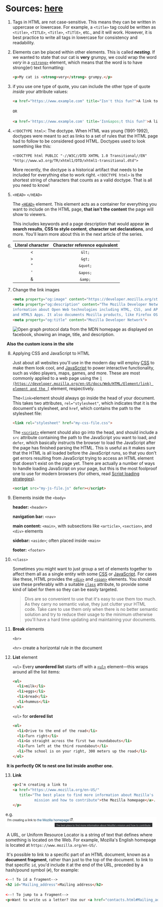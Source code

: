 # Sources: [here](https://developer.mozilla.org/en-US/docs/Learn/HTML/Introduction_to_HTML/The_head_metadata_in_HTML)
1. Tags in HTML are not case-sensitive. This means they can be written in uppercase or lowercase. For example, a `<title>` tag could be written as `<title>`, `<TITLE>`, `<Title>`, `<TiTlE>`, etc., and it will work. However, it is best practice to write all tags in lowercase for consistency and readability.

2. Elements can be placed within other elements. This is called ***nesting***. If we wanted to state that our cat is **very** grumpy, we could wrap the word *very* in a [`<strong>`](https://developer.mozilla.org/en-US/docs/Web/HTML/Element/strong) element, which means that the word is to have strong(er) text formatting:

   ```html
   <p>My cat is <strong>very</strong> grumpy.</p>
   ```

3. if you use one type of quote, you can include the other type of quote *inside* your attribute values:

   ```html
   <a href="https://www.example.com" title="Isn't this fun?">A link to my example.</a>

   OR

   <a href='https://www.example.com' title='Isn&apos;t this fun?'>A link to my example.</a>
   ```

4. `<!DOCTYPE html>`: The doctype. When HTML was young (1991-1992), doctypes were meant to act as links to a set of rules that the HTML page had to follow to be considered good HTML. Doctypes used to look something like this:

   ```
   <!DOCTYPE html PUBLIC "-//W3C//DTD XHTML 1.0 Transitional//EN"
   "http://www.w3.org/TR/xhtml1/DTD/xhtml1-transitional.dtd">
   ```

   More recently, the doctype is a historical artifact that needs to be included for everything else to work right. `<!DOCTYPE html>` is the shortest string of characters that counts as a valid doctype. That is all you need to know!
   
5. `<HEAD>` `</HEAD>`

   The [`<HEAD>`](https://developer.mozilla.org/en-US/docs/Web/HTML/Element/head) element. This element acts as a container for everything you want to include on the HTML page, **that isn't the content** the page will show to viewers. 

   This includes keywords and a page description that would appear **in search results**, **CSS to style content**, **character set declarations**, and more. You'll learn more about this in the next article of the series.

6. | Literal character | Character reference equivalent |
	| :---------------: | :----------------------------: |
	|         <         |             `&lt;`             |
	|         >         |             `&gt;`             |
	|         "         |            `&quot;`            |
	|         '         |            `&apos;`            |
	|         &         |            `&amp;`             |

7. Change the link images

   ```html
   <meta property="og:image" content="https://developer.mozilla.org/static/img/opengraph-logo.png">
   <meta property="og:description" content="The Mozilla Developer Network (MDN) provides
   information about Open Web technologies including HTML, CSS, and APIs for both Web sites
   and HTML5 Apps. It also documents Mozilla products, like Firefox OS.">
   <meta property="og:title" content="Mozilla Developer Network">
   ```

   	![Open graph protocol data from the MDN homepage as displayed on facebook, showing an image, title, and description.](https://developer.mozilla.org/en-US/docs/Learn/HTML/Introduction_to_HTML/The_head_metadata_in_HTML/facebook-output.png)

​		**Also the custom icons in the site**

8. Applying CSS and JavaScript to HTML

   Just about all websites you'll use in the modern day will employ [CSS](https://developer.mozilla.org/en-US/docs/Glossary/CSS) to make them look cool, and [JavaScript](https://developer.mozilla.org/en-US/docs/Glossary/JavaScript) to power interactive functionality, such as video players, maps, games, and more. These are most commonly applied to a web page using the [``](https://developer.mozilla.org/en-US/docs/Web/HTML/Element/link) element and the [``](https://developer.mozilla.org/en-US/docs/Web/HTML/Element/script) element, respectively.

   The`<link>`element should always go inside the head of your document. This takes two attributes, `rel="stylesheet"`, which indicates that it is the document's stylesheet, and `href`, which contains the path to the stylesheet file:
   
   ```html
   <link rel="stylesheet" href="my-css-file.css">
   ```
   
   The [`<script>`](https://developer.mozilla.org/en-US/docs/Web/HTML/Element/script) element should also go into the head, and should include a `src` attribute containing the path to the JavaScript you want to load, and `defer`, which basically instructs the browser to load the JavaScript after the page has finished parsing the HTML. This is useful as it makes sure that the HTML is all loaded before the JavaScript runs, so that you don't get errors resulting from JavaScript trying to access an HTML element that doesn't exist on the page yet. There are actually a number of ways to handle loading JavaScript on your page, but this is the most foolproof one to use for modern browsers (for others, read [Script loading strategies](https://developer.mozilla.org/en-US/docs/Learn/JavaScript/First_steps/What_is_JavaScript#script_loading_strategies)).
   
   ```html
   <script src="my-js-file.js" defer></script>
   ```
   
9. Elements inside the `<body>`

   **header:** `<header>`

   **navigation bar:** `<nav>`

   **main content:** `<main>`, with subsections like `<article>`, `<section>`, and `<div>` elements

   **sidebar:** `<aside>`; often placed inside `<main>`

   **footer:** `<footer>`

10. `<class>`

    Sometimes you might want to just group a set of elements together to affect them all as a single entity with some [CSS](https://developer.mozilla.org/en-US/docs/Glossary/CSS) or [JavaScript](https://developer.mozilla.org/en-US/docs/Glossary/JavaScript). For cases like these, HTML provides the [`<div>`](https://developer.mozilla.org/en-US/docs/Web/HTML/Element/div) and [`<span>`](https://developer.mozilla.org/en-US/docs/Web/HTML/Element/span) elements. You should use these preferably with a suitable [`class`](https://developer.mozilla.org/en-US/docs/Web/HTML/Global_attributes#attr-class) attribute, to provide some kind of label for them so they can be easily targeted.
    
    > Divs are so convenient to use that it's easy to use them too much. As they carry no semantic value, they just clutter your HTML code. Take care to use them only when there is no better semantic solution and try to reduce their usage to the minimum otherwise you'll have a hard time updating and maintaining your documents.

11. **Break** elements

    `<br>`

    `<hr>`	create a horizontal rule in the document

    

12. **List** element

    `<ul>`  Every **unordered list** starts off with a [`<ul>`](https://developer.mozilla.org/en-US/docs/Web/HTML/Element/ul) element—this wraps around all the list items:

	```html
	<ul>
	  <li>milk</li>
	  <li>eggs</li>
	  <li>bread</li>
	  <li>hummus</li>
	</ul>
	```
      `<ol>` for **ordered list**

	```HTML
	<ol>
	  <li>Drive to the end of the road</li>
	  <li>Turn right</li>
	  <li>Go straight across the first two roundabouts</li>
	  <li>Turn left at the third roundabout</li>
	  <li>The school is on your right, 300 meters up the road</li>
	</ol>
	```

​		**It is perfectly OK to nest one list inside another one.** 

13. **Link**
	```html
	<p>I'm creating a link to
	<a href="https://www.mozilla.org/en-US/"
	   title="The best place to find more information about Mozilla's
	          mission and how to contribute">the Mozilla homepage</a>.
	</p>
	```

e.g.	
​![image-20220111165211240](https://raw.githubusercontent.com/ShaunZhxiong/ImgGarage/main/img/image-20220111165211240.png)

​	A URL, or Uniform Resource Locator is a string of text that defines where   	something is located on the Web. For example, Mozilla's English homepage 	is located at `https://www.mozilla.org/en-US/`.



​	It's possible to link to a specific part of an HTML document, known as a **document fragment**, rather than just to the top of the document. to link to that specific `id`, you'd include it at the end of the URL, preceded by a hash/pound symbol (`#`), for example:

```html
<--! To id a fragment-->
<h2 id="Mailing_address">Mailing address</h2>

<--! To jump to a fragment-->
<p>Want to write us a letter? Use our <a href="contacts.html#Mailing_address">mailing address</a>.</p>
```

